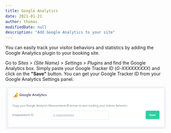 ```yaml
---
title: Google Analytics
date: 2021-01-21
author: thomas
modifiedDate: null
description: "Add Google Analytics to your site"
---
```


You can easily track your visitor behaviors and statistics by adding the Google Analytics plugin to your booking site.

Go to *Sites > {Site Name} > Settings > Plugins* and find the Google Analytics box. Simply paste your Google Tracker ID (*G-XXXXXXXXX*) and click on the **"Save"** button. You can get your Google Tracker ID from your Google Analytics Settings panel.

![Screenshot of google](./google.png)
